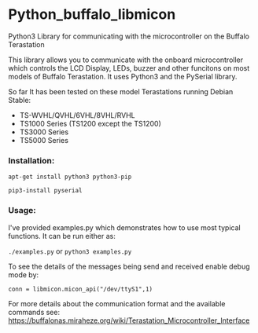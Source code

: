 # Python_buffalo_libmicon
Python3 Library for communicating with the microcontroller on the Buffalo Terastation

This library allows you to communicate with the onboard microcontroller which controls the LCD Display, LEDs, buzzer and other funcitons on most models of Buffalo Terastation. It uses Python3 and the PySerial library.

So far It has been tested on these model Terastations running Debian Stable:
* TS-WVHL/QVHL/6VHL/8VHL/RVHL
* TS1000 Series (TS1200 except the TS1200)
* TS3000 Series
* TS5000 Series



### Installation:

`apt-get install python3 python3-pip`

`pip3-install pyserial`

### Usage:

I've provided examples.py which demonstrates how to use most typical functions. It can be run either as:

`./examples.py` or `python3 examples.py`

To see the details of the messages being send and received enable debug mode by:

`conn = libmicon.micon_api("/dev/ttyS1",1)`

For more details about the communication format and the available commands see:
https://buffalonas.miraheze.org/wiki/Terastation_Microcontroller_Interface
